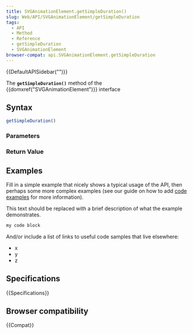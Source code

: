 ```yaml
---
title: SVGAnimationElement.getSimpleDuration()
slug: Web/API/SVGAnimationElement/getSimpleDuration
tags:
  - API
  - Method
  - Reference
  - getSimpleDuration
  - SVGAnimationElement
browser-compat: api.SVGAnimationElement.getSimpleDuration
---
```

{{DefaultAPISidebar("")}}

The **`getSimpleDuration()`** method of the {{domxref("SVGAnimationElement")}} interface 

## Syntax

```js
getSimpleDuration()
```

### Parameters



### Return Value



## Examples

Fill in a simple example that nicely shows a typical usage of the API, then perhaps some more complex examples (see our guide on how to add [code examples](/en-US/docs/MDN/Contribute/Structures/Code_examples) for more information).

This text should be replaced with a brief description of what the example demonstrates.

```js
my code block
```

And/or include a list of links to useful code samples that live elsewhere:

*   x
*   y
*   z

## Specifications

{{Specifications}}

## Browser compatibility

{{Compat}}

